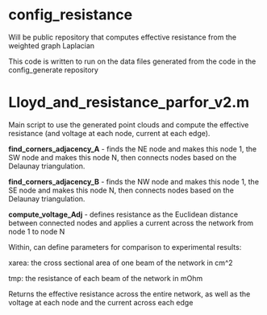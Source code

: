 # config_resistance
Will be public repository that computes effective resistance from the weighted graph Laplacian

This code is written to run on the data files generated from the code in the config_generate repository

# Lloyd_and_resistance_parfor_v2.m

Main script to use the generated point clouds and compute the effective resistance (and voltage at each node, current at each edge).

  **find_corners_adjacency_A** - finds the NE node and makes this node 1, the SW node and makes this node N, then connects nodes based on the Delaunay triangulation.  

  **find_corners_adjacency_B** - finds the NW node and makes this node 1, the SE node and makes this node N, then connects nodes based on the Delaunay triangulation.  

  **compute_voltage_Adj** - defines resistance as the Euclidean distance between connected nodes and applies a current across the network from node 1 to node N

Within, can define parameters for comparison to experimental results:

  xarea: the cross sectional area of one beam of the network in cm^2

  tmp: the resistance of each beam of the network in mOhm

  Returns the effective resistance across the entire network, as well as the voltage at each node and the current across each edge
